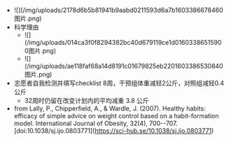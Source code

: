 -   !\[\](/img/uploads/2178d6b5b81941b9aabd0211593d6a7b1603386678460图片.png)
-   科学理由
    -   !\[\](/img/uploads/014ca3f0f8294382bc40d679119ce1d01603386515900图片.png)
    -   !\[\](/img/uploads/ae118faf68a14d8191c01679825eb2201603386530840图片.png)
-   志愿者自我检测并填写checklist
    8周，干预组体重减轻2公斤，对照组减轻0.4公斤
    -   32周时仍留在改变计划内的平均减重 3.8 公斤
-   from Lally, P., Chipperfield, A., & Wardle, J. (2007). Healthy
    habits: efficacy of simple advice on weight control based on a
    habit-formation model. International Journal of Obesity, 32(4),
    700--707.
    \[doi:10.1038/sj.ijo.0803771\](https://sci-hub.se/10.1038/sj.ijo.0803771)

